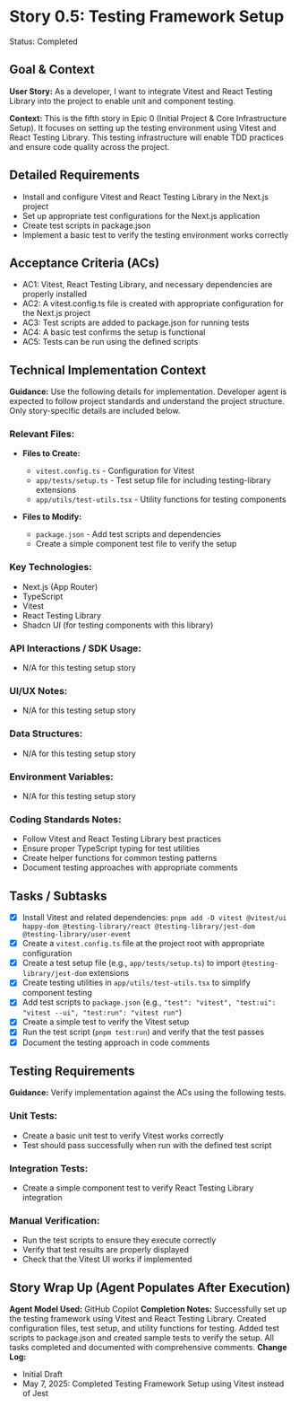 # Story 0.5: Testing Framework Setup

Status: Completed

## Goal & Context

**User Story:** As a developer, I want to integrate Vitest and React Testing Library into the project to enable unit and component testing.

**Context:** This is the fifth story in Epic 0 (Initial Project & Core Infrastructure Setup). It focuses on setting up the testing environment using Vitest and React Testing Library. This testing infrastructure will enable TDD practices and ensure code quality across the project.

## Detailed Requirements

- Install and configure Vitest and React Testing Library in the Next.js project
- Set up appropriate test configurations for the Next.js application
- Create test scripts in package.json
- Implement a basic test to verify the testing environment works correctly

## Acceptance Criteria (ACs)

- AC1: Vitest, React Testing Library, and necessary dependencies are properly installed
- AC2: A vitest.config.ts file is created with appropriate configuration for the Next.js project
- AC3: Test scripts are added to package.json for running tests
- AC4: A basic test confirms the setup is functional
- AC5: Tests can be run using the defined scripts

## Technical Implementation Context

**Guidance:** Use the following details for implementation. Developer agent is expected to follow project standards and understand the project structure. Only story-specific details are included below.

### Relevant Files:

- **Files to Create:**

  - `vitest.config.ts` - Configuration for Vitest
  - `app/tests/setup.ts` - Test setup file for including testing-library extensions
  - `app/utils/test-utils.tsx` - Utility functions for testing components

- **Files to Modify:**
  - `package.json` - Add test scripts and dependencies
  - Create a simple component test file to verify the setup

### Key Technologies:

- Next.js (App Router)
- TypeScript
- Vitest
- React Testing Library
- Shadcn UI (for testing components with this library)

### API Interactions / SDK Usage:

- N/A for this testing setup story

### UI/UX Notes:

- N/A for this testing setup story

### Data Structures:

- N/A for this testing setup story

### Environment Variables:

- N/A for this testing setup story

### Coding Standards Notes:

- Follow Vitest and React Testing Library best practices
- Ensure proper TypeScript typing for test utilities
- Create helper functions for common testing patterns
- Document testing approaches with appropriate comments

## Tasks / Subtasks

- [x] Install Vitest and related dependencies: `pnpm add -D vitest @vitest/ui happy-dom @testing-library/react @testing-library/jest-dom @testing-library/user-event`
- [x] Create a `vitest.config.ts` file at the project root with appropriate configuration
- [x] Create a test setup file (e.g., `app/tests/setup.ts`) to import `@testing-library/jest-dom` extensions
- [x] Create testing utilities in `app/utils/test-utils.tsx` to simplify component testing
- [x] Add test scripts to `package.json` (e.g., `"test": "vitest", "test:ui": "vitest --ui", "test:run": "vitest run"`)
- [x] Create a simple test to verify the Vitest setup
- [x] Run the test script (`pnpm test:run`) and verify that the test passes
- [x] Document the testing approach in code comments

## Testing Requirements

**Guidance:** Verify implementation against the ACs using the following tests.

### Unit Tests:

- Create a basic unit test to verify Vitest works correctly
- Test should pass successfully when run with the defined test script

### Integration Tests:

- Create a simple component test to verify React Testing Library integration

### Manual Verification:

- Run the test scripts to ensure they execute correctly
- Verify that test results are properly displayed
- Check that the Vitest UI works if implemented

## Story Wrap Up (Agent Populates After Execution)

**Agent Model Used:** GitHub Copilot
**Completion Notes:** Successfully set up the testing framework using Vitest and React Testing Library. Created configuration files, test setup, and utility functions for testing. Added test scripts to package.json and created sample tests to verify the setup. All tasks completed and documented with comprehensive comments.
**Change Log:**

- Initial Draft
- May 7, 2025: Completed Testing Framework Setup using Vitest instead of Jest
